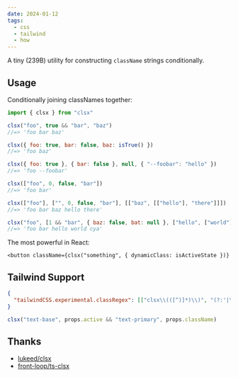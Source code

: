 ```yaml
---
date: 2024-01-12
tags:
  - css
  - tailwind
  - how
---
```


A tiny (239B) utility for constructing `className` strings conditionally.

## Usage

Conditionally joining classNames together:

```js
import { clsx } from "clsx"

clsx("foo", true && "bar", "baz")
//=> 'foo bar baz'

clsx({ foo: true, bar: false, baz: isTrue() })
//=> 'foo baz'

clsx({ foo: true }, { bar: false }, null, { "--foobar": "hello" })
//=> 'foo --foobar'

clsx(["foo", 0, false, "bar"])
//=> 'foo bar'

clsx(["foo"], ["", 0, false, "bar"], [["baz", [["hello"], "there"]]])
//=> 'foo bar baz hello there'

clsx("foo", [1 && "bar", { baz: false, bat: null }, ["hello", ["world"]]], "cya")
//=> 'foo bar hello world cya'
```

The most powerful in React:

```tsx
<button className={clsx("something", { dynamicClass: isActiveState })}
```

## Tailwind Support

```json title=".vscode/settings.json"
{
  "tailwindCSS.experimental.classRegex": [["clsx\\(([^)]*)\\)", "(?:'|\"|`)([^']*)(?:'|\"|`)"]]
}
```

```js
clsx("text-base", props.active && "text-primary", props.className)
```

## Thanks

- [lukeed/clsx](https://github.com/lukeed/clsx)
- [front-loop/ts-clsx](https://github.com/front-loop/ts-clsx)
